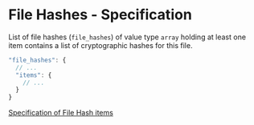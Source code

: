 # File Hashes - Specification

List of file hashes (`file_hashes`) of value type `array` holding at least one
item contains a list of cryptographic hashes for this file.

```javascript
"file_hashes": {
  // ...
  "items": {
    // ...
  }
}
```

[Specification of File Hash items](file_hashes/file_hash-spec.en.md)

